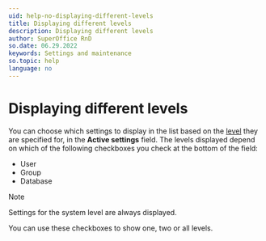 ```yaml
---
uid: help-no-displaying-different-levels
title: Displaying different levels
description: Displaying different levels
author: SuperOffice RnD
so.date: 06.29.2022
keywords: Settings and maintenance
so.topic: help
language: no
---
```


# Displaying different levels

You can choose which settings to display in the list based on the [level][1] they are specified for, in the **Active settings** field. The levels displayed depend on which of the following checkboxes you check at the bottom of the field:

* User
* Group
* Database

> [!NOTE]
> Settings for the system level are always displayed.

You can use these checkboxes to show one, two or all levels.

<!-- Referenced links -->
[1]: levels-for-preference-settings.md

<!-- Referenced images -->

